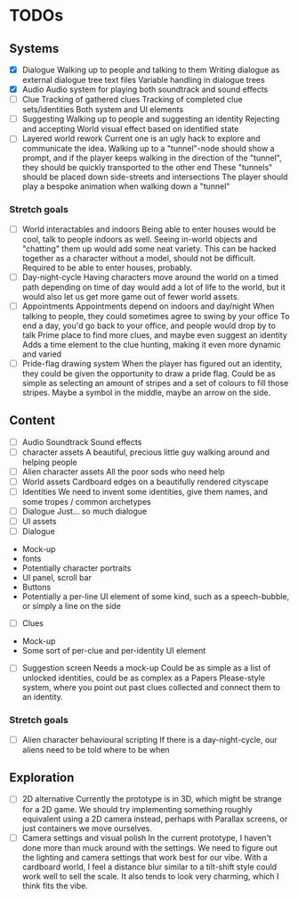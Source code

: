 # TODOs

## Systems
- [X] Dialogue
 Walking up to people and talking to them
 Writing dialogue as external dialogue tree text files
 Variable handling in dialogue trees
- [X]  Audio
 Audio system for playing both soundtrack and sound effects
- [ ] Clue
 Tracking of gathered clues
 Tracking of completed clue sets/identities
 Both system and UI elements
- [ ] Suggesting
 Walking up to people and suggesting an identity
 Rejecting and accepting
 World visual effect based on identified state
- [ ] Layered world rework
 Current one is an ugly hack to explore and communicate the idea.
 Walking up to a "tunnel"-node should show a prompt, and if the player keeps walking in the direction of the "tunnel", they should be quickly transported to the other end
 These "tunnels" should be placed down side-streets and intersections
 The player should play a bespoke animation when walking down a "tunnel"
### Stretch goals
- [ ] World interactables and indoors
 Being able to enter houses would be cool, talk to people indoors as well.
 Seeing in-world objects and "chatting" them up would add some neat variety. This can be hacked together as a character without a model, should not be difficult. Required to be able to enter houses, probably.
- [ ] Day-night-cycle
 Having characters move around the world on a timed path depending on time of day would add a lot of life to the world, but it would also let us get more game out of fewer world assets.
- [ ] Appointments
 Appointments depend on indoors and day/night
 When talking to people, they could sometimes agree to swing by your office
 To end a day, you'd go back to your office, and people would drop by to talk
 Prime place to find more clues, and maybe even suggest an identity
 Adds a time element to the clue hunting, making it even more dynamic and varied
- [ ] Pride-flag drawing system
 When the player has figured out an identity, they could be given the opportunity to draw a pride flag.
 Could be as simple as selecting an amount of stripes and a set of colours to fill those stripes. Maybe a symbol in the middle, maybe an arrow on the side.
## Content
- [ ] Audio
 Soundtrack
 Sound effects
- [ ] character assets
 A beautiful, precious little guy walking around and helping people
- [ ] Alien character assets
 All the poor sods who need help
- [ ] World assets
 Cardboard edges on a beautifully rendered cityscape
- [ ] Identities
 We need to invent some identities, give them names, and some tropes / common archetypes
- [ ] Dialogue
 Just... so much dialogue
- [ ] UI assets
- [ ] Dialogue
 - Mock-up
 - fonts
 - Potentially character portraits
 - UI panel, scroll bar
 - Buttons
 - Potentially a per-line UI element of some kind, such as a speech-bubble, or simply a line on the side
- [ ] Clues
 - Mock-up
 - Some sort of per-clue and per-identity UI element
- [ ] Suggestion screen
 Needs a mock-up
 Could be as simple as a list of unlocked identities, could be as complex as a Papers Please-style system, where you point out past clues collected and connect them to an identity.
### Stretch goals
- [ ] Alien character behavioural scripting
 If there is a day-night-cycle, our aliens need to be told where to be when
## Exploration
- [ ] 2D alternative
 Currently the prototype is in 3D, which might be strange for a 2D game. We should try implementing something roughly equivalent using a 2D camera instead, perhaps with Parallax screens, or just containers we move ourselves.
- [ ] Camera settings and visual polish
 In the current prototype, I haven't done more than muck around with the settings. We need to figure out the lighting and camera settings that work best for our vibe. With a cardboard world, I feel a distance blur similar to a tilt-shift style could work well to sell the scale. It also tends to look very charming, which I think fits the vibe.

